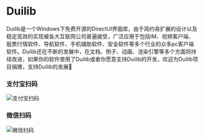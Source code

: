 # Duilib

Duilib是一个Windows下免费开源的DirectUI界面库，由于简约易扩展的设计以及稳定高效的实现被各大互联网公司普遍接受，广泛应用于包括IM、视频客户端、股票行情软件、导航软件、手机辅助软件、安全软件等多个行业的众多pc客户端软件。Duilib还在不断的发展中，在文档、例子、动画、渲染引擎等多个方面将持续改进，如果你的软件使用了Duilib或者你愿意支持Duilib的开发，欢迎为Duilib项目捐赠，支持Duilib的发展:gift_heart:

### 支付宝扫码
![支付宝扫码](https://github.com/wangchyz/privatedata/blob/master/alipay.png)

### 微信扫码
![微信扫码](https://github.com/wangchyz/privatedata/blob/master/weixin.png)
